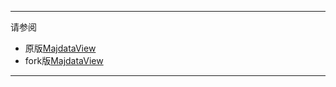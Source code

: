 ***
请参阅
- 原版[MajdataView](https://github.com/LingFeng-bbben/MajdataView)
- fork版[MajdataView](https://github.com/evrjvsv/MajdataView)
***

